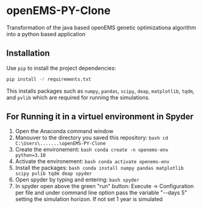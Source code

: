# openEMS-PY-Clone
Transformation of the java based openEMS genetic optimizationa algorithm into a python based application

## Installation

Use `pip` to install the project dependencies:

```bash
pip install -r requirements.txt
```

This installs packages such as `numpy`, `pandas`, `scipy`, `deap`, `matplotlib`, `tqdm`, and `pvlib` which are required for running the simulations.

## For Running it in a virtuel environment in Spyder

1. Open the Anaconda command window
2. Manouver to the directory you saved this repository: 
```bash cd C:\Users\.......\openEMS-PY-Clone ```
3. Create the environement:
```bash conda create -n openems-env python=3.10 ```
4. Activate the environement:
```bash conda activate openems-env ```
6. Install the packages:
```bash conda install numpy pandas matplotlib scipy pvlib tqdm deap spyder ```
8. Open spyder by typing and entering:
```bash spyder  ```
10. In spyder open above the green "run" button: Execute -> Configuration per file and under command line option pass the variable "--days 5" setting the simulation horizon. If not set 1 year is simulated
